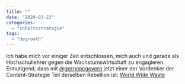 ```yaml
---
title: ""
date: "2020-03-23"
categories: 
  - "inhaltsstrategie"
tags: 
  - "degrowth"
---
```


Ich habe mich vor einiger Zeit entschlossen, mich auch und gerade als Hochschullehrer gegen die Wachstumswirtschaft zu engagieren. Ermutigend, dass mit [@gerrymcgovern](https://twitter.com/gerrymcgovern "Gerry McGovern (@gerrymcgovern) / Twitter") jetzt einer der Vordenker der Content-Strategie Teil derselben Rebellion ist: [World Wide Waste](https://gerrymcgovern.com/books/world-wide-waste/ "World Wide Waste - Gerry McGovern - Customer experience keynote speaker; user experience keynote speaker")
